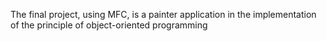 The final project, using MFC, is a painter application in the implementation of the principle of object-oriented programming
